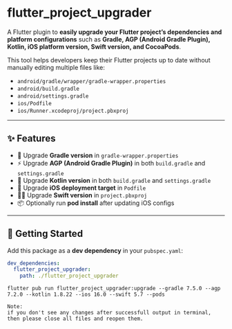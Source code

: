 # flutter_project_upgrader

A Flutter plugin to **easily upgrade your Flutter project’s dependencies and platform configurations** such as **Gradle, AGP (Android Gradle Plugin), Kotlin, iOS platform version, Swift version, and CocoaPods**.

This tool helps developers keep their Flutter projects up to date without manually editing multiple files like:

- `android/gradle/wrapper/gradle-wrapper.properties`
- `android/build.gradle`
- `android/settings.gradle`
- `ios/Podfile`
- `ios/Runner.xcodeproj/project.pbxproj`

---

## ✨ Features
- 🔧 Upgrade **Gradle version** in `gradle-wrapper.properties`
- ⚡ Upgrade **AGP (Android Gradle Plugin)** in both `build.gradle` and `settings.gradle`
- 📌 Upgrade **Kotlin version** in both `build.gradle` and `settings.gradle`
- 🍏 Upgrade **iOS deployment target** in `Podfile`
- 🧑‍💻 Upgrade **Swift version** in `project.pbxproj`
- 📦 Optionally run **pod install** after updating iOS configs

---

## 🚀 Getting Started

Add this package as a **dev dependency** in your `pubspec.yaml`:

```yaml
dev_dependencies:
  flutter_project_upgrader:
    path: ./flutter_project_upgrader

```

```usage
flutter pub run flutter_project_upgrader:upgrade --gradle 7.5.0 --agp 7.2.0 --kotlin 1.8.22 --ios 16.0 --swift 5.7 --pods
```

```
Note: 
if you don't see any changes after successfull output in terminal, then please close all files and reopen them.
```